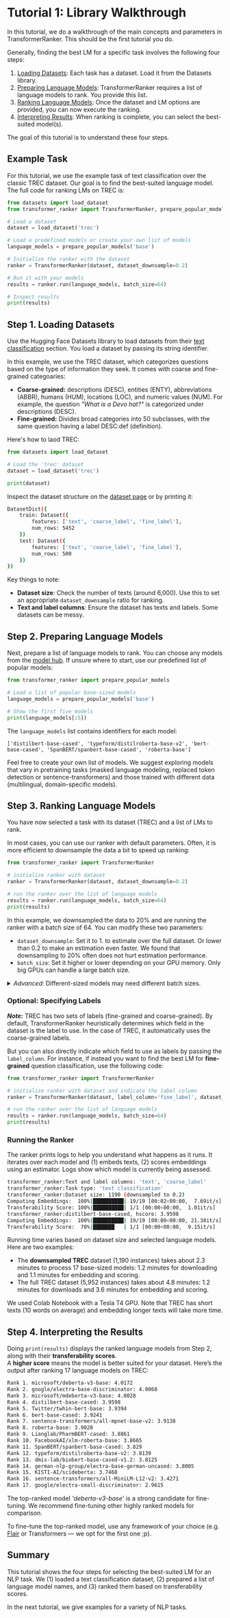 # Tutorial 1: Library Walkthrough

In this tutorial, we do a walkthrough of the main concepts and parameters in TransformerRanker. 
This should be the first tutorial you do.

Generally, finding the best LM for a specific task involves the following four steps: 

1. [Loading Datasets](#step-1-loading-datasets): Each task has a dataset. Load it from the Datasets library.
2. [Preparing Language Models](#step-2-preparing-language-models): TransformerRanker requires a list of language models to rank.
You provide this list. 
3. [Ranking Language Models](#step-3-ranking-language-models): Once the dataset and LM options are provided, you can now execute the ranking.
4. [Interpreting Results](#step-4-interpreting-the-results): When ranking is complete, you can select the best-suited model(s).

The goal of this tutorial is to understand these four steps. 

## Example Task 

For this tutorial, we use the example task of text classification over the classic TREC dataset. Our goal is
to find the best-suited language model. The full code for ranking LMs on TREC is:

```python
from datasets import load_dataset
from transformer_ranker import TransformerRanker, prepare_popular_models

# Load a dataset
dataset = load_dataset('trec')

# Load a predefined models or create your own list of models
language_models = prepare_popular_models('base')

# Initialize the ranker with the dataset
ranker = TransformerRanker(dataset, dataset_downsample=0.2)

# Run it with your models
results = ranker.run(language_models, batch_size=64)

# Inspect results
print(results)
```

## Step 1. Loading Datasets

Use the Hugging Face Datasets library to load datasets from their [text classification](https://huggingface.co/datasets?task_categories=task_categories:text-classification&sort=trending) section. You load a dataset by passing its string identifier. 

In this example, we use the TREC dataset, which categorizes questions based on the type of information they seek. It comes with coarse and fine-grained categoaries:

- **Coarse-grained:** descriptions (DESC), entities (ENTY), abbreviations (ABBR), humans (HUM), locations (LOC), and numeric values (NUM). For example, the question _"What is a Devo hat?"_ is categorized under descriptions (DESC).
- **Fine-grained:** Divides broad categories into 50 subclasses, with the same question having a label DESC:def (definition).

Here's how to laod TREC:

```python
from datasets import load_dataset

# Load the 'trec' dataset
dataset = load_dataset('trec')

print(dataset)
```

Inspect the dataset structure on the [dataset page](https://huggingface.co/datasets/trec) or by printing it:

```bash
DatasetDict({
    train: Dataset({
        features: ['text', 'coarse_label', 'fine_label'],
        num_rows: 5452
    })
    test: Dataset({
        features: ['text', 'coarse_label', 'fine_label'],
        num_rows: 500
    })
})
```

Key things to note:
- __Dataset size__: Check the number of texts (around 6,000). Use this to set an appropriate `dataset_downsample` ratio for ranking.
- __Text and label columns__: Ensure the dataset has texts and labels. Some datasets can be messy.

## Step 2. Preparing Language Models

Next, prepare a list of language models to rank.
You can choose any models from the [model hub](https://huggingface.co/models).
If unsure where to start, use our predefined list of popular models:

```python
from transformer_ranker import prepare_popular_models

# Load a list of popular base-sized models
language_models = prepare_popular_models('base')

# Show the first five models
print(language_models[:5])
```

The `language_models` list contains identifiers for each model:

```console
['distilbert-base-cased', 'typeform/distilroberta-base-v2', 'bert-base-cased', 'SpanBERT/spanbert-base-cased', 'roberta-base']
```

Feel free to create your own list of models. 
We suggest exploring models that vary in pretraining tasks (masked language modeling, replaced token detection or sentence-transformers) 
and those trained with different data (multilingual, domain-specific models).

## Step 3. Ranking Language Models

You have now selected a task with its dataset (TREC) and a list of LMs to rank. 

In most cases, you can use our ranker with default parameters. Often, it is more efficient to downsample the data a bit to speed up ranking: 

```python
from transformer_ranker import TransformerRanker

# initialize ranker with dataset
ranker = TransformerRanker(dataset, dataset_downsample=0.2)

# run the ranker over the list of language models
results = ranker.run(language_models, batch_size=64)
print(results)
```

In this example, we downsampled the data to 20% and are running the ranker with a batch size of 64. You can modify these
two parameters: 
- `dataset_downsample`: Set it to 1. to estimate over the full dataset. Or lower than 0.2 to make an estimation even faster. 
We found that downsampling to 20% often does not hurt estimation performance.
- `batch_size`: Set it higher or lower depending on your GPU memory. Only big GPUs can handle a large batch size.

<details>
<summary>
<em>Advanced</em>: Different-sized models may need different batch sizes.<br>
</summary>

```python
from datasets import load_dataset
from transformer_ranker import TransformerRanker

dataset = load_dataset('trec')

ranker = TransformerRanker(dataset=dataset, dataset_downsample=0.2)

# Step 1: Rank small models
small_models = ['prajjwal1/bert-tiny', 'google/electra-small-discriminator']

# ... using a large batch size
result = ranker.run(models=small_models, batch_size=128)

# Step 2: Add rankings of larger models
large_models = ['bert-large-cased', 'google/electra-large-discriminator']

## ... using a small batch size
result.append(ranker.run(batch_size=16, models=large_models))

# Look at merged results
print(result)
```

</details>

### Optional: Specifying Labels

***Note:*** TREC has two sets of labels (fine-grained and coarse-grained). By default, TransformerRanker heuristically 
determines which field in the dataset is the label to use. In the case of TREC, it 
automatically uses the coarse-grained labels. 

But you can also directly indicate which field to use as labels by passing the `label_column`.
For instance, if instead you want to find 
the best LM for **fine-grained** question classification, use the following code: 

```python
from transformer_ranker import TransformerRanker

# initialize ranker with dataset and indicate the label column
ranker = TransformerRanker(dataset, label_column='fine_label', dataset_downsample=0.2)

# run the ranker over the list of language models
results = ranker.run(language_models, batch_size=64)
print(results)
```

### Running the Ranker

The ranker prints logs to help you understand what happens as it runs.
It iterates over each model and (1) embeds texts, (2) scores embeddings using an estimator.
Logs show which model is currently being assessed.

```bash
transformer_ranker:Text and label columns: 'text', 'coarse_label'
transformer_ranker:Task type: 'text classification'
transformer_ranker:Dataset size: 1190 (downsampled to 0.2)
Computing Embeddings:  100%|██████████| 19/19 [00:02<00:00,  7.69it/s]
Transferability Score: 100%|██████████| 1/1 [00:00<00:00,  1.01it/s]
transformer_ranker:distilbert-base-cased, hscore: 3.9598
Computing Embeddings:  100%|██████████| 19/19 [00:00<00:00, 21.38it/s]
Transferability Score:  70%|███████   | 1/1 [00:00<00:00,  9.15it/s]
```

Running time varies based on dataset size and selected language models. Here are two examples:

- The **downsampled TREC** dataset (1,190 instances) takes about 2.3 minutes to process 17 base-sized models: 1.2 minutes for downloading and 1.1 minutes for embedding and scoring.
- The full TREC dataset (5,952 instances) takes about 4.8 minutes: 1.2 minutes for downloads and 3.6 minutes for embedding and scoring.

We used Colab Notebook with a Tesla T4 GPU. Note that TREC has short texts (10 words on average) and embedding longer texts will take more time.

## Step 4. Interpreting the Results

Doing `print(results)` displays the ranked language models from Step 2, along with their **transferability scores**.  
A **higher score** means the model is better suited for your dataset.
Here’s the output after ranking 17 language models on TREC:

```bash
Rank 1. microsoft/deberta-v3-base: 4.0172
Rank 2. google/electra-base-discriminator: 4.0068
Rank 3. microsoft/mdeberta-v3-base: 4.0028
Rank 4. distilbert-base-cased: 3.9598
Rank 5. Twitter/twhin-bert-base: 3.9394
Rank 6. bert-base-cased: 3.9241
Rank 7. sentence-transformers/all-mpnet-base-v2: 3.9138
Rank 8. roberta-base: 3.9028
Rank 9. Lianglab/PharmBERT-cased: 3.8861
Rank 10. FacebookAI/xlm-roberta-base: 3.8665
Rank 11. SpanBERT/spanbert-base-cased: 3.829
Rank 12. typeform/distilroberta-base-v2: 3.8139
Rank 13. dmis-lab/biobert-base-cased-v1.2: 3.8125
Rank 14. german-nlp-group/electra-base-german-uncased: 3.8005
Rank 15. KISTI-AI/scideberta: 3.7468
Rank 16. sentence-transformers/all-MiniLM-L12-v2: 3.4271
Rank 17. google/electra-small-discriminator: 2.9615
```

The top-ranked model _'deberta-v3-base'_ is a strong candidate for fine-tuning. We recommend fine-tuning other highly ranked models for comparison.

To fine-tune the top-ranked model, use any framework of your choice (e.g. 
<a href="https://flairnlp.github.io/">Flair</a> or Transformers — we opt for the first one ;p).

## Summary

This tutorial shows the four steps for selecting the best-suited LM for an NLP task.
We (1) loaded a text classification dataset, (2) prepared a list of language model names, and (3) ranked them based on transferability scores. 

In the next tutorial, we give examples for a variety of NLP tasks.
